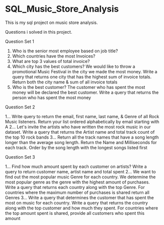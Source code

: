# SQL_Music_Store_Analysis
This is my sql project on music store analysis.

Questions i solved in this project.

Question Set 1

1. Who is the senior most employee based on job title?
2. Which countries have the most Invoices?
3. What are top 3 values of total invoice?
4. Which city has the best customers? We would like to throw a promotional Music Festival in the city we made the most money. Write a query that returns one city that has the highest sum of invoice totals. Return both the city name & sum of all invoice totals
5. Who is the best customer? The customer who has spent the most money will be declared the best customer. Write a query that returns the person who has spent the most money

Question Set 2 

1... Write query to return the email, first name, last name, & Genre of all Rock Music listeners. Return your list ordered alphabetically by email starting with A
2... Let's invite the artists who have written the most rock music in our dataset. Write a query that returns the Artist name and total track count of the top 10 rock bands
3... Return all the track names that have a song length longer than the average song length. Return the Name and Milliseconds for each track. Order by the song length with the longest songs listed first

Question Set 3 

1... Find how much amount spent by each customer on artists? Write a query to return customer name, artist name and total spent
2... We want to find out the most popular music Genre for each country. We determine the most popular genre as the genre with the highest amount of purchases. Write a query that returns each country along with the top Genre. For countries where the maximum number of purchases is shared return all Genres
3... Write a query that determines the customer that has spent the most on music for each country. Write a query that returns the country along with the top customer and how much they spent. For countries where the top amount spent is shared, provide all customers who spent this amount
